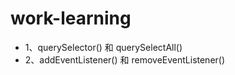 # work-learning
<ul>
<li>1、querySelector() 和 querySelectAll()</li>
<li>2、addEventListener() 和 removeEventListener()</li>
</ul>


